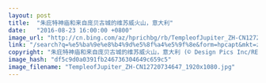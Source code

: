 ```yaml
---
layout: post
title:  "朱庇特神庙和来自庞贝古城的维苏威火山，意大利"
date:   "2016-08-23 16:00:00 +0800"
image_url: "http://cn.bing.com/az/hprichbg/rb/TempleofJupiter_ZH-CN12720734647_1920x1080.jpg"
link: "/search?q=%e5%ba%9e%e8%b4%9d%e5%8f%a4%e5%9f%8e&form=hpcapt&mkt=zh-cn"
copyright: "朱庇特神庙和来自庞贝古城的维苏威火山，意大利 (© Design Pics Inc/REX/Shutterstock)"
image_hash: "df5c9d0a0391fb246736304649c659c5"
image_filename: "TempleofJupiter_ZH-CN12720734647_1920x1080.jpg"
---
```

